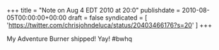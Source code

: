+++
title = "Note on Aug 4 EDT 2010 at 20:0"
publishdate = 2010-08-05T00:00:00+00:00
draft = false
syndicated = [ 'https://twitter.com/chrisjohndeluca/status/20403466176?s=20' ]
+++

My Adventure Burner shipped! Yay! #bwhq

